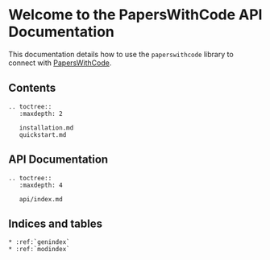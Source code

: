 # Welcome to the PapersWithCode API Documentation

This documentation details how to use the `paperswithcode` library to connect 
with [PapersWithCode](http://www.paperswithcode.com). 


## Contents

```eval_rst
.. toctree::
   :maxdepth: 2

   installation.md
   quickstart.md
```


## API Documentation

```eval_rst
.. toctree::
   :maxdepth: 4

   api/index.md
```


## Indices and tables

```eval_rst
* :ref:`genindex`
* :ref:`modindex`
```
